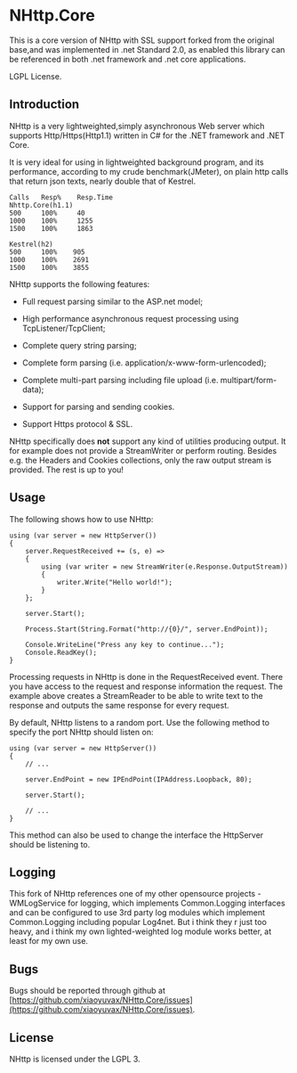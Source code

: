# NHttp.Core
This is a core version of NHttp with SSL support forked from the original base,and was implemented in .net Standard 2.0, as enabled this library can be referenced in both .net framework and .net core applications.

LGPL License.

## Introduction

NHttp is a very lightweighted,simply asynchronous Web server which supports Http/Https(Http1.1) written in C# for the .NET framework and .NET Core.

It is very ideal for using in lightweighted background program, and its performance, according to my crude benchmark(JMeter), on plain http calls that return json texts, nearly double that of Kestrel.

    Calls   Resp%    Resp.Time
    Nhttp.Core(h1.1)
    500     100%     40
    1000	100%     1255
    1500	100%     1863

    Kestrel(h2)
    500     100%    905
    1000    100%	2691
    1500    100%	3855


NHttp supports the following features:

* Full request parsing similar to the ASP.net model;

* High performance asynchronous request processing using TcpListener/TcpClient;

* Complete query string parsing;

* Complete form parsing (i.e. application/x-www-form-urlencoded);

* Complete multi-part parsing including file upload (i.e. multipart/form-data);

* Support for parsing and sending cookies.

* Support Https protocol & SSL.


NHttp specifically does **not** support any kind of utilities producing output.
It for example does not provide a StreamWriter or perform routing. Besides e.g.
the Headers and Cookies collections, only the raw output stream is provided.
The rest is up to you!

## Usage

The following shows how to use NHttp:

    using (var server = new HttpServer())
    {
        server.RequestReceived += (s, e) =>
        {
            using (var writer = new StreamWriter(e.Response.OutputStream))
            {
                writer.Write("Hello world!");
            }
        };

        server.Start();

        Process.Start(String.Format("http://{0}/", server.EndPoint));

        Console.WriteLine("Press any key to continue...");
        Console.ReadKey();
    }

Processing requests in NHttp is done in the RequestReceived event. There you
have access to the request and response information the request. The example
above creates a StreamReader to be able to write text to the response and
outputs the same response for every request.

By default, NHttp listens to a random port. Use the following method to specify
the port NHttp should listen on:

    using (var server = new HttpServer())
    {
        // ...

        server.EndPoint = new IPEndPoint(IPAddress.Loopback, 80);

        server.Start();

        // ...
    }

This method can also be used to change the interface the HttpServer should be
listening to.

## Logging

This fork of NHttp references one of my other opensource projects - WMLogService for logging, which implements Common.Logging interfaces and can be configured to use 3rd party log modules which implement Common.Logging including popular Log4net. But i think they r just too heavy, and i think my own lighted-weighted log module works better, at least for my own use.

## Bugs

Bugs should be reported through github at
[https://github.com/xiaoyuvax/NHttp.Core/issues](https://github.com/xiaoyuvax/NHttp.Core/issues).

## License

NHttp is licensed under the LGPL 3.

